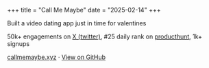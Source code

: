 +++
title = "Call Me Maybe"
date = "2025-02-14"
+++

Built a video dating app just in time for valentines

50k+ engagements on [X (twitter)](https://x.com/ankushKun_/status/1890368499425452169), #25 daily rank on [producthunt](https://www.producthunt.com/posts/call-me-maybe), 1k+ signups

[callmemaybe.xyz](https://callmemaybe.xyz) · [View on GitHub](https://github.com/ankushKun/random-retarded-3am-project/)
